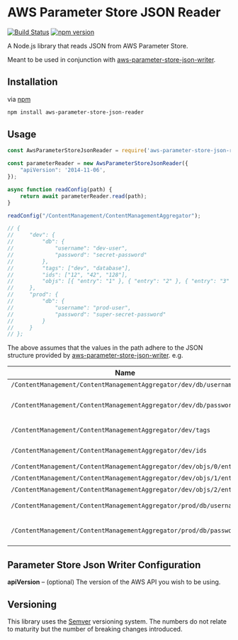 # AWS Parameter Store JSON Reader

[![Build Status](https://travis-ci.org/MattLloyd101/aws-parameter-store-json-reader.svg?branch=master)](https://travis-ci.org/MattLloyd101/aws-parameter-store-json-reader)
[![npm version](https://badge.fury.io/js/aws-parameter-store-json-reader.svg)](https://badge.fury.io/js/aws-parameter-store-json-reader)

A Node.js library that reads JSON from AWS Parameter Store.

Meant to be used in conjunction with [aws-parameter-store-json-writer](https://github.com/MattLloyd101/aws-parameter-store-json-writer).

## Installation

via [npm](https://github.com/npm/npm)

```bash
npm install aws-parameter-store-json-reader
```

## Usage

```javascript
const AwsParameterStoreJsonReader = require('aws-parameter-store-json-reader');

const parameterReader = new AwsParameterStoreJsonReader({
    "apiVersion": '2014-11-06',
});

async function readConfig(path) {
    return await parameterReader.read(path);
}

readConfig("/ContentManagement/ContentManagementAggregator");

// {
//     "dev": {
//         "db": {
//             "username": "dev-user",
//             "password": "secret-password"
//         },
//         "tags": ["dev", "database"],
//         "ids": ["12", "42", "128"],
//         "objs": [{ "entry": "1" }, { "entry": "2" }, { "entry": "3" }]
//     },
//     "prod": {
//         "db": {
//             "username": "prod-user",
//             "password": "super-secret-password"
//         }
//     }
// };
```

The above assumes that the values in the path adhere to the JSON structure provided by [aws-parameter-store-json-writer](https://github.com/MattLloyd101/aws-parameter-store-json-writer). e.g.

| Name | Type | Key ID | Value |
| ---- | ---- | ------ | ----- |
| `/ContentManagement/ContentManagementAggregator/dev/db/username` | String | - | dev-user |
| `/ContentManagement/ContentManagementAggregator/dev/db/password` | SecureString | arn:aws:kms:us-east-2:123456789012:key/1a2b3c4d-1a2b-1a2b-1a2b-1a2b3c4d5e | "secret-password" |
| `/ContentManagement/ContentManagementAggregator/dev/tags` | StringList | - | "dev", "database" |
| `/ContentManagement/ContentManagementAggregator/dev/ids` | StringList | - | "12", "42", "128" |
| `/ContentManagement/ContentManagementAggregator/dev/objs/0/entry` | String | - | "1" |
| `/ContentManagement/ContentManagementAggregator/dev/objs/1/entry` | String | - | "2" |
| `/ContentManagement/ContentManagementAggregator/dev/objs/2/entry` | String | - | "3" |
| `/ContentManagement/ContentManagementAggregator/prod/db/username` | String | - | "prod-user" |
| `/ContentManagement/ContentManagementAggregator/prod/db/password` | SecureString | arn:aws:kms:us-east-2:123456789012:key/1a2b3c4d-1a2b-1a2b-1a2b-1a2b3c4d5e | "super-secret-password" |

## Parameter Store Json Writer Configuration

**apiVersion** – (optional) The version of the AWS API you wish to be using.

## Versioning

This library uses the [Semver](https://semver.org/) versioning system. The numbers do not relate to maturity but the number of breaking changes introduced.
